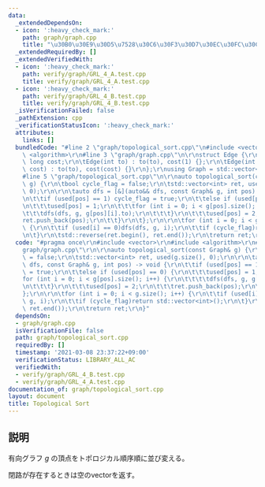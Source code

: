 ```yaml
---
data:
  _extendedDependsOn:
  - icon: ':heavy_check_mark:'
    path: graph/graph.cpp
    title: "\u30B0\u30E9\u30D5\u7528\u30C6\u30F3\u30D7\u30EC\u30FC\u30C8"
  _extendedRequiredBy: []
  _extendedVerifiedWith:
  - icon: ':heavy_check_mark:'
    path: verify/graph/GRL_4_A.test.cpp
    title: verify/graph/GRL_4_A.test.cpp
  - icon: ':heavy_check_mark:'
    path: verify/graph/GRL_4_B.test.cpp
    title: verify/graph/GRL_4_B.test.cpp
  _isVerificationFailed: false
  _pathExtension: cpp
  _verificationStatusIcon: ':heavy_check_mark:'
  attributes:
    links: []
  bundledCode: "#line 2 \"graph/topological_sort.cpp\"\n#include <vector>\r\n#include\
    \ <algorithm>\r\n#line 3 \"graph/graph.cpp\"\n\r\nstruct Edge {\r\n\tint to; long\
    \ long cost;\r\n\tEdge(int to) : to(to), cost(1) {};\r\n\tEdge(int to, long long\
    \ cost) : to(to), cost(cost) {}\r\n};\r\nusing Graph = std::vector<std::vector<Edge>>;\n\
    #line 5 \"graph/topological_sort.cpp\"\n\r\nauto topological_sort(const Graph&\
    \ g) {\r\n\tbool cycle_flag = false;\r\n\tstd::vector<int> ret, used(g.size(),\
    \ 0);\r\n\r\n\tauto dfs = [&](auto&& dfs, const Graph& g, int pos) -> void {\r\
    \n\t\tif (used[pos] == 1) cycle_flag = true;\r\n\t\telse if (used[pos] == 0) {\r\
    \n\t\t\tused[pos] = 1;\r\n\t\t\tfor (int i = 0; i < g[pos].size(); i++) {\r\n\t\
    \t\t\tdfs(dfs, g, g[pos][i].to);\r\n\t\t\t}\r\n\t\t\tused[pos] = 2;\r\n\t\t\t\
    ret.push_back(pos);\r\n\t\t}\r\n\t};\r\n\r\n\tfor (int i = 0; i < g.size(); i++)\
    \ {\r\n\t\tif (used[i] == 0)dfs(dfs, g, i);\r\n\t\tif (cycle_flag)return std::vector<int>();\r\
    \n\t}\r\n\tstd::reverse(ret.begin(), ret.end());\r\n\treturn ret;\r\n}\n"
  code: "#pragma once\r\n#include <vector>\r\n#include <algorithm>\r\n#include \"\
    graph/graph.cpp\"\r\n\r\nauto topological_sort(const Graph& g) {\r\n\tbool cycle_flag\
    \ = false;\r\n\tstd::vector<int> ret, used(g.size(), 0);\r\n\r\n\tauto dfs = [&](auto&&\
    \ dfs, const Graph& g, int pos) -> void {\r\n\t\tif (used[pos] == 1) cycle_flag\
    \ = true;\r\n\t\telse if (used[pos] == 0) {\r\n\t\t\tused[pos] = 1;\r\n\t\t\t\
    for (int i = 0; i < g[pos].size(); i++) {\r\n\t\t\t\tdfs(dfs, g, g[pos][i].to);\r\
    \n\t\t\t}\r\n\t\t\tused[pos] = 2;\r\n\t\t\tret.push_back(pos);\r\n\t\t}\r\n\t\
    };\r\n\r\n\tfor (int i = 0; i < g.size(); i++) {\r\n\t\tif (used[i] == 0)dfs(dfs,\
    \ g, i);\r\n\t\tif (cycle_flag)return std::vector<int>();\r\n\t}\r\n\tstd::reverse(ret.begin(),\
    \ ret.end());\r\n\treturn ret;\r\n}"
  dependsOn:
  - graph/graph.cpp
  isVerificationFile: false
  path: graph/topological_sort.cpp
  requiredBy: []
  timestamp: '2021-03-08 23:37:22+09:00'
  verificationStatus: LIBRARY_ALL_AC
  verifiedWith:
  - verify/graph/GRL_4_B.test.cpp
  - verify/graph/GRL_4_A.test.cpp
documentation_of: graph/topological_sort.cpp
layout: document
title: Topological Sort
---
```


## 説明
有向グラフ $g$ の頂点をトポロジカル順序順に並び変える。

閉路が存在するときは空のvectorを返す。